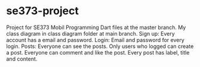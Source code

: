 # se373-project
Project for SE373 Mobil Programming 
Dart files at the master branch.
My class diagram in class diagram folder at main branch.
Sign up:
Every account has a email and password.
Login:
Email and password for every login.
Posts:
Everyone can see the posts.
Only users who logged can create a post.
Everyone can comment and like the post.
Every post has label, title and content.


